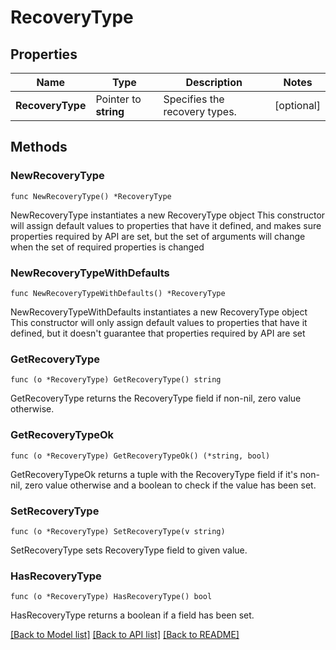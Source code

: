 # RecoveryType

## Properties

Name | Type | Description | Notes
------------ | ------------- | ------------- | -------------
**RecoveryType** | Pointer to **string** | Specifies the recovery types. | [optional] 

## Methods

### NewRecoveryType

`func NewRecoveryType() *RecoveryType`

NewRecoveryType instantiates a new RecoveryType object
This constructor will assign default values to properties that have it defined,
and makes sure properties required by API are set, but the set of arguments
will change when the set of required properties is changed

### NewRecoveryTypeWithDefaults

`func NewRecoveryTypeWithDefaults() *RecoveryType`

NewRecoveryTypeWithDefaults instantiates a new RecoveryType object
This constructor will only assign default values to properties that have it defined,
but it doesn't guarantee that properties required by API are set

### GetRecoveryType

`func (o *RecoveryType) GetRecoveryType() string`

GetRecoveryType returns the RecoveryType field if non-nil, zero value otherwise.

### GetRecoveryTypeOk

`func (o *RecoveryType) GetRecoveryTypeOk() (*string, bool)`

GetRecoveryTypeOk returns a tuple with the RecoveryType field if it's non-nil, zero value otherwise
and a boolean to check if the value has been set.

### SetRecoveryType

`func (o *RecoveryType) SetRecoveryType(v string)`

SetRecoveryType sets RecoveryType field to given value.

### HasRecoveryType

`func (o *RecoveryType) HasRecoveryType() bool`

HasRecoveryType returns a boolean if a field has been set.


[[Back to Model list]](../README.md#documentation-for-models) [[Back to API list]](../README.md#documentation-for-api-endpoints) [[Back to README]](../README.md)


